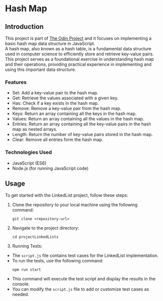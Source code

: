# Hash Map

## Introduction

This project is part of [The Odin Project](https://www.theodinproject.com/lessons/javascript-hashmap) and it focuses on implementing a basic hash map data structure in JavaScript.<br />
A hash map, also known as a hash table, is a fundamental data structure used in computer science to efficiently store and retrieve key-value pairs.
This project serves as a foundational exercise in understanding hash map and their operations, providing practical experience in implementing and using this important data structure.

### Features

-   Set: Add a key-value pair to the hash map.
-   Get: Retrieve the values associated with a given key.
-   Has: Check if a key exists in the hash map.
-   Remove: Remove a key-value pair from the hash map.
-   Keys: Return an array containing all the keys in the hash map.
-   Values: Return an array containing all the values in the hash map.
-   Entries: Return an array containing all the key-value pairs in the hash map as nested arrays.
-   Length: Return the number of key-value pairs stored in the hash map.
-   Clear: Remove all entries form the hash map.

### Technologies Used

-   JavaScript (ES6)
-   Node.js (for running JavaScript code)

## Usage

To get started with the LinkedList project, follow these steps:

1. Clone the repository to your local machine using the following command:
    ```
    git clone <repository-url>
    ```
2. Navigate to the project directory:
    ```
    cd projectLinkedLists
    ```
3. Running Tests:

-   The `script.js` file contains test cases for the LinkedList implementation.
-   To run the tests, use the following command:
    ```
    npm run start
    ```
-   This command will execute the test script and display the results in the console.
-   You can modify the `script.js` file to add or customize test cases as needed.

